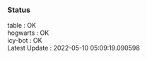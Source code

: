 ### Status


table : OK  
hogwarts : OK  
icy-bot : OK  
Latest Update : 2022-05-10 05:09:19.090598
